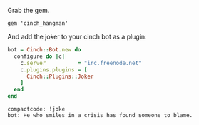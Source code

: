 Grab the gem.

```
gem 'cinch_hangman'
```

And add the joker to your cinch bot as a plugin:

```ruby
bot = Cinch::Bot.new do
  configure do |c|
    c.server          = "irc.freenode.net"
    c.plugins.plugins = [
      Cinch::Plugins::Joker
    ]
  end
end
```

```
compactcode: !joke
bot: He who smiles in a crisis has found someone to blame.
```